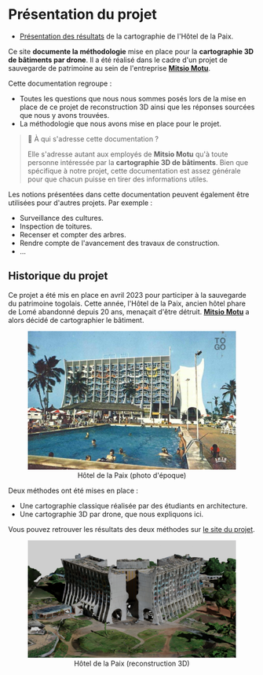 # Présentation du projet

- [Présentation des résultats](https://mitsio-motu-data.github.io/fipa/) de la cartographie de l'Hôtel de la Paix.

Ce site **documente la méthodologie** mise en place pour la **cartographie 3D de bâtiments par drone**.
Il a été réalisé dans le cadre d'un projet de sauvegarde de patrimoine au sein de l'entreprise **[Mitsio Motu](./mm.md)**.

Cette documentation regroupe :

- Toutes les questions que nous nous sommes posés lors de la mise en place de ce projet de reconstruction 3D ainsi que les réponses sourcées que nous y avons trouvées.
- La méthodologie que nous avons mise en place pour le projet.

> 🤔 À qui s'adresse cette documentation ?
>
> Elle s'adresse autant aux employés de **Mitsio Motu** qu'à toute personne intéressée par la **cartographie 3D de bâtiments**.
> Bien que spécifique à notre projet, cette documentation est assez générale pour que chacun puisse en tirer des informations utiles.

Les notions présentées dans cette documentation peuvent également être utilisées pour d'autres projets. Par exemple :

- Surveillance des cultures.
- Inspection de toitures.
- Recenser et compter des arbres.
- Rendre compte de l'avancement des travaux de construction.
- ...

## Historique du projet

Ce projet a été mis en place en avril 2023 pour participer à la sauvegarde du patrimoine togolais. Cette année, l'Hôtel de la Paix, ancien hôtel phare de Lomé abandonné depuis 20 ans, menaçait d'être détruit. **[Mitsio Motu](https://www.mitsiomotu.com/)** a alors décidé de cartographier le bâtiment.


<figure align=center>
    <img src="../images/hdp_original_picture.jpg" width=650/>
    <figcaption>Hôtel de la Paix (photo d'époque)</figcaption>
</figure>

Deux méthodes ont été mises en place :

- Une cartographie classique réalisée par des étudiants en architecture.
- Une cartographie 3D par drone, que nous expliquons ici.

Vous pouvez retrouver les résultats des deux méthodes sur [le site du projet](https://mitsio-motu-data.github.io/fipa/).

<figure align=center>
    <img src="../images/introduction/hdp_3d_reconstruction.jpg" width=650/>
    <figcaption>Hôtel de la Paix (reconstruction 3D)</figcaption>
</figure>
